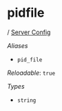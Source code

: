 # pidfile

/ [Server Config](/ref/config/index.md) 

*Aliases*

- `pid_file`


*Reloadable*: `true`

*Types*

- `string`


